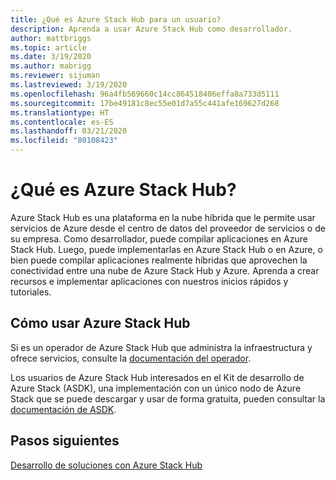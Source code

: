```yaml
---
title: ¿Qué es Azure Stack Hub para un usuario?
description: Aprenda a usar Azure Stack Hub como desarrollador.
author: mattbriggs
ms.topic: article
ms.date: 3/19/2020
ms.author: mabrigg
ms.reviewer: sijuman
ms.lastreviewed: 3/19/2020
ms.openlocfilehash: 96a4fb569660c14cc864518406effa8a733d5111
ms.sourcegitcommit: 17be49181c8ec55e01d7a55c441afe169627d268
ms.translationtype: HT
ms.contentlocale: es-ES
ms.lasthandoff: 03/21/2020
ms.locfileid: "80108423"
---
```

# <a name="what-is-azure-stack-hub"></a>¿Qué es Azure Stack Hub?

Azure Stack Hub es una plataforma en la nube híbrida que le permite usar servicios de Azure desde el centro de datos del proveedor de servicios o de su empresa. Como desarrollador, puede compilar aplicaciones en Azure Stack Hub. Luego, puede implementarlas en Azure Stack Hub o en Azure, o bien puede compilar aplicaciones realmente híbridas que aprovechen la conectividad entre una nube de Azure Stack Hub y Azure. Aprenda a crear recursos e implementar aplicaciones con nuestros inicios rápidos y tutoriales.

## <a name="how-to-use-azure-stack-hub"></a>Cómo usar Azure Stack Hub

Si es un operador de Azure Stack Hub que administra la infraestructura y ofrece servicios, consulte la [documentación del operador](https://docs.microsoft.com/azure-stack/operator/).

Los usuarios de Azure Stack Hub interesados en el Kit de desarrollo de Azure Stack (ASDK), una implementación con un único nodo de Azure Stack que se puede descargar y usar de forma gratuita, pueden consultar la [documentación de ASDK](https://docs.microsoft.com/azure-stack/asdk/).

## <a name="next-steps"></a>Pasos siguientes

[Desarrollo de soluciones con Azure Stack Hub](azure-stack-dev-start.md)